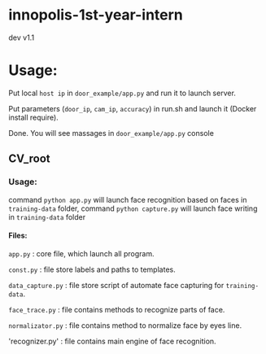 # innopolis-1st-year-intern
dev
v1.1

# Usage:
Put local `host ip` in `door_example/app.py` and run it to launch server.

Put parameters (`door_ip`, `cam_ip`, `accuracy`) in run.sh and launch it (Docker install require).

Done. You will see massages in `door_example/app.py` console

## CV_root
### Usage:
command `python app.py` will launch face recognition based on faces in `training-data` folder,
command `python capture.py` will launch face writing in `training-data` folder

#### Files:

`app.py` : core file, which launch all program.

`const.py` : file store labels and paths to templates.

`data_capture.py` : file store script of automate face capturing for `training-data`.

`face_trace.py` : file contains methods to recognize parts of face.

`normalizator.py` : file contains method to normalize face by eyes line.

'recognizer.py' : file contains main engine of face recognition.